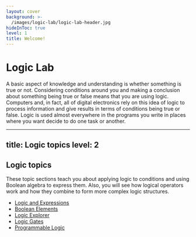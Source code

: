 ```yaml
---
layout: cover
background: >-
  /images/logic-lab/logic-lab-header.jpg
hideInToc: true
level: 1
title: Welcome!
---
```

# Logic Lab

A basic aspect of knowledge and understanding is whether something is true or not. Considering conditions around you and making a conclusion about something being true or false means that you are using logic. Computers and, in fact, all of digital electronics rely on this idea of logic to process information and give results in terms of conditions being true or false. Logic is used almost everywhere in the programs you write in places where you want decide to do one task or another.

---
title: Logic topics
level: 2
---

## Logic topics

These topic sections teach you about applying logic to conditions and using Boolean algebra to express them. Also, you will see how logical operators work and how they combine to form more complex logic structures.

* [Logic and Expressions](/logic-lab/expressions)
* [Boolean Elements](/logic-lab/elements)
* [Logic Explorer](/logic-lab/explorer)
* [Logic Gates](/logic-lab/logic-gates)
* [Programmable Logic](/logic-lab/programmable)
